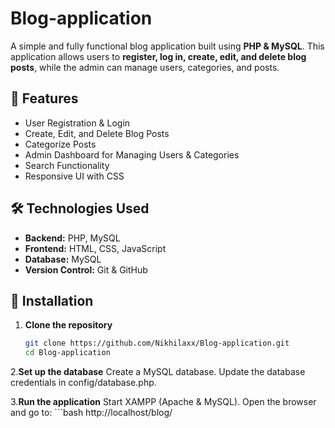 # Blog-application

A simple and fully functional blog application built using **PHP & MySQL**. This application allows users to **register, log in, create, edit, and delete blog posts**, while the admin can manage users, categories, and posts.

## 🚀 Features
- User Registration & Login
- Create, Edit, and Delete Blog Posts
- Categorize Posts
- Admin Dashboard for Managing Users & Categories
- Search Functionality
- Responsive UI with CSS

## 🛠️ Technologies Used
- **Backend:** PHP, MySQL
- **Frontend:** HTML, CSS, JavaScript
- **Database:** MySQL
- **Version Control:** Git & GitHub

## 💾 Installation
1. **Clone the repository**
   ```bash
   git clone https://github.com/Nikhilaxx/Blog-application.git
   cd Blog-application
   
2.**Set up the database**
   Create a MySQL database.
   Update the database credentials in config/database.php.
   
3.**Run the application**
   Start XAMPP (Apache & MySQL).
   Open the browser and go to: ```bash http://localhost/blog/



